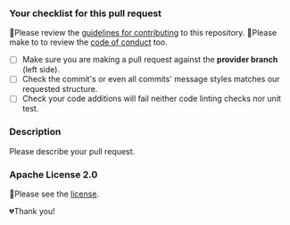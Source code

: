 ### Your checklist for this pull request
🚨Please review the [guidelines for contributing](CONTRIBUTING.md) to this repository.
🚨Please make to to review the [code of conduct](Covenant_Code_of_Conduct.md) too.


- [ ] Make sure you are making a pull request against the **provider branch** (left side).
- [ ] Check the commit's or even all commits' message styles matches our requested structure.
- [ ] Check your code additions will fail neither code linting checks nor unit test.

### Description
Please describe your pull request.

### Apache License 2.0
🚨Please see the [license](LICENSE.txt).

💔Thank you!